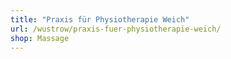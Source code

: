 ```yaml
---
title: "Praxis für Physiotherapie Weich"
url: /wustrow/praxis-fuer-physiotherapie-weich/
shop: Massage
---
```

